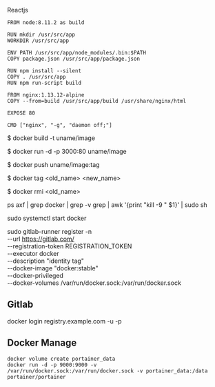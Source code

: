  Reactjs
 
```
FROM node:8.11.2 as build

RUN mkdir /usr/src/app
WORKDIR /usr/src/app

ENV PATH /usr/src/app/node_modules/.bin:$PATH
COPY package.json /usr/src/app/package.json

RUN npm install --silent
COPY . /usr/src/app
RUN npm run-script build

FROM nginx:1.13.12-alpine
COPY --from=build /usr/src/app/build /usr/share/nginx/html

EXPOSE 80

CMD ["nginx", "-g", "daemon off;"]
```




$ docker build -t uname/image

$ docker run -d -p 3000:80 uname/image

$ docker push uname/image:tag

$ docker tag <old_name> <new_name>

$ docker rmi <old_name>

ps axf | grep docker | grep -v grep | awk '{print "kill -9 " $1}' | sudo sh 

sudo systemctl start docker

 sudo gitlab-runner register -n \
   --url https://gitlab.com/ \
   --registration-token REGISTRATION_TOKEN \
   --executor docker \
   --description "identity tag" \
   --docker-image "docker:stable" \
   --docker-privileged \
   --docker-volumes /var/run/docker.sock:/var/run/docker.sock


## Gitlab

docker login registry.example.com -u <username> -p <token>
 
 
 ## Docker Manage
```
docker volume create portainer_data
docker run -d -p 9000:9000 -v /var/run/docker.sock:/var/run/docker.sock -v portainer_data:/data portainer/portainer
```
